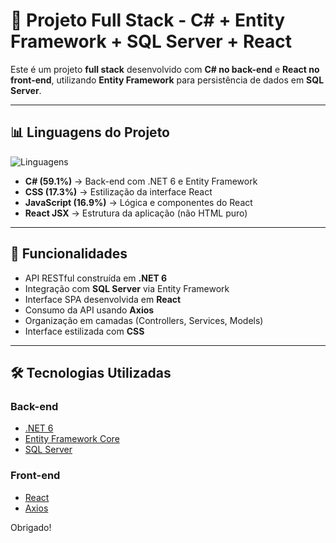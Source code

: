 # 📌 Projeto Full Stack - C# + Entity Framework + SQL Server + React

Este é um projeto **full stack** desenvolvido com **C# no back-end** e **React no front-end**, utilizando **Entity Framework** para persistência de dados em **SQL Server**.  

---

## 📊 Linguagens do Projeto

![Linguagens](./assets/languages.png)

- **C# (59.1%)** → Back-end com .NET 6 e Entity Framework  
- **CSS (17.3%)** → Estilização da interface React  
- **JavaScript (16.9%)** → Lógica e componentes do React  
- **React JSX** → Estrutura da aplicação (não HTML puro)  

---

## 🚀 Funcionalidades

- API RESTful construída em **.NET 6**  
- Integração com **SQL Server** via Entity Framework  
- Interface SPA desenvolvida em **React**  
- Consumo da API usando **Axios**  
- Organização em camadas (Controllers, Services, Models)  
- Interface estilizada com **CSS**

---

## 🛠️ Tecnologias Utilizadas

### Back-end
- [.NET 6](https://dotnet.microsoft.com/en-us/)  
- [Entity Framework Core](https://learn.microsoft.com/en-us/ef/core/)  
- [SQL Server](https://www.microsoft.com/sql-server)    

### Front-end
- [React](https://react.dev/)  
- [Axios](https://axios-http.com/)  

Obrigado!

